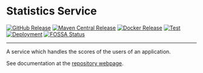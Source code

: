 # Statistics Service

[![GitHub Release](https://img.shields.io/github/v/tag/ldss-project/statistics-service?label=Github&color=blue)](https://github.com/ldss-project/statistics-service/releases)
[![Maven Central Release](https://img.shields.io/maven-central/v/io.github.jahrim.chess/statistics-service?label=Maven%20Central&color=blue)](https://central.sonatype.com/artifact/io.github.jahrim.chess/statistics-service)
[![Docker Release](https://img.shields.io/docker/v/jahrim/io.github.jahrim.chess.statistics-service?label=Docker&color=blue)](https://hub.docker.com/r/jahrim/io.github.jahrim.chess.statistics-service)
[![Test](https://github.com/ldss-project/statistics-service/actions/workflows/continuous-testing.yml/badge.svg)](https://github.com/ldss-project/statistics-service/actions/workflows/continuous-testing.yml)
[![Deployment](https://github.com/ldss-project/statistics-service/actions/workflows/continuous-deployment.yml/badge.svg)](https://github.com/ldss-project/statistics-service/actions/workflows/continuous-deployment.yml)
[![FOSSA Status](https://app.fossa.io/api/projects/git%2Bgithub.com%2Fldss-project%2Fstatistics-service.svg)](https://fossa.com/)

---

A service which handles the scores of the users of an application.

See documentation at the [repository webpage](https://ldss-project.github.io/statistics-service).
